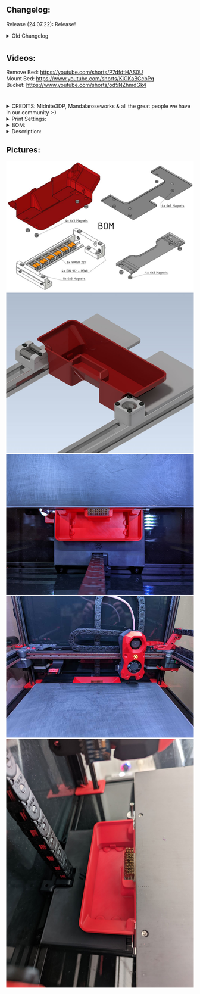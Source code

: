 ## Changelog:
Release (24.07.22): Release!
<details>
  <summary>
    Old Changelog
  </summary>
- Nothing yet.
</details>

#

## Videos:
Remove Bed: https://youtube.com/shorts/P7dfdtHAS0U<br>
Mount Bed: https://www.youtube.com/shorts/KiGKaBCcbPg<br>
Bucket: https://www.youtube.com/shorts/od5NZhmdGk4<br>

#

#

<details>
  <summary>
    CREDITS: Midnite3DP, Mandalaroseworks & all the great people we have in our community :-)<br>
  </summary>
* Midnite3DP: <a href="https://github.com/Midnite3DP/voron-bedpan">Original Bedpan</a>, Thank you very much for the Idea!!! It's basically his work just with a lot modifications, cableholder and a new bucket :-)<br>
* Mandalaroseworks: Thanks guys for making that amazing Kinematic Mount! Without you, this won't be possible!<br>
* Community: Feelingwise discord is a Place filled with only nice and always helpful People! A special thanks to all of them, i personally just love everyone there!<br>
</details>

<details>
  <summary>
    Print Settings:
  </summary>
- Default Voron settings, correct orientation, no supports needed!<br>
</details>

<details>
  <summary>
    BOM:
  </summary>
- 20x 6x3 Magnets!<br>
- 4x M3x8 SHCS - DIN 912<br>
- 6x WAGO 221<br>
</details>

<details>
  <summary>
    Description:
  </summary>
- Get the Power of your Kinematics mount! Easy removable and mountable bed and Bucket!<br>
- There is not much to say, watch simply the Video!<br>
- Klicky/KlickyNG/etc Compatibility! I thought about that and you can drive fully over the bucket at Z0 with klicky attached without to worry about!
</details>

## Pictures:
![](./Images/BOM.jpg)
![](./Images/1.jpg)
![](./Images/2.jpg)
![](./Images/3.jpg)
![](./Images/4.jpg)